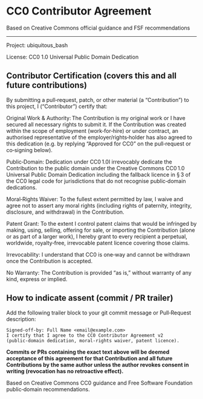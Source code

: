 # CC0 Contributor Agreement

Based on Creative Commons official guidance and FSF recommendations

---
Project: ubiquitous_bash

License: CC0 1.0 Universal Public Domain Dedication

## Contributor Certification (covers this and all future contributions)

By submitting a pull‑request, patch, or other material (a “Contribution”) to this project, I (“Contributor”) certify that:

Original Work & Authority: The Contribution is my original work or I have secured all necessary rights to submit it. If the Contribution was created within the scope of employment (work‑for‑hire) or under contract, an authorised representative of the employer/rights‑holder has also agreed to this dedication (e.g. by replying “Approved for CC0” on the pull‑request or co‑signing below).

Public‑Domain: Dedication under CC0 1.0I irrevocably dedicate the Contribution to the public domain under the Creative Commons CC0 1.0 Universal Public Domain Dedication including the fallback licence in § 3 of the CC0 legal code for jurisdictions that do not recognise public‑domain dedications.

Moral‑Rights Waiver: To the fullest extent permitted by law, I waive and agree not to assert any moral rights (including rights of paternity, integrity, disclosure, and withdrawal) in the Contribution.

Patent Grant: To the extent I control patent claims that would be infringed by making, using, selling, offering for sale, or importing the Contribution (alone or as part of a larger work), I hereby grant to every recipient a perpetual, worldwide, royalty‑free, irrevocable patent licence covering those claims.

Irrevocability: I understand that CC0 is one‑way and cannot be withdrawn once the Contribution is accepted.

No Warranty: The Contribution is provided “as is,” without warranty of any kind, express or implied.

## How to indicate assent (commit / PR trailer)

Add the following trailer block to your git commit message or Pull‑Request description:

```
Signed-off-by: Full Name <email@example.com>
I certify that I agree to the CC0 Contributor Agreement v2 (public‑domain dedication, moral‑rights waiver, patent licence).
```

**Commits or PRs containing the exact text above will be deemed acceptance of this agreement for that Contribution and all future Contributions by the same author unless the author revokes consent in writing (revocation has no retroactive effect).**

Based on Creative Commons CC0 guidance and Free Software Foundation public‑domain recommendations.
